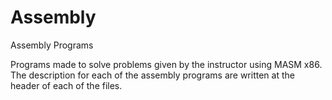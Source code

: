 # Assembly
Assembly Programs

Programs made to solve problems given by the instructor using MASM x86.
The description for each of the assembly programs are written at the header of each of the files.
